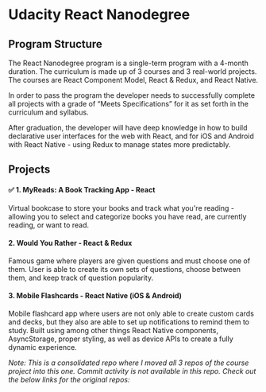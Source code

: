 # Udacity React Nanodegree

## Program Structure
The React Nanodegree program is a single-term program with a 4-month duration. The curriculum is made up of 3 courses and 3 real-world projects. The courses are React Component Model, React & Redux, and React Native.

In order to pass the program the developer needs to successfully complete all projects with a grade of “Meets Specifications” for it as set forth in the curriculum and syllabus.

After graduation, the developer will have deep knowledge in how to build declarative user interfaces for the web with React, and for iOS and Android with React Native - using Redux to manage states more predictably.

## Projects

#### ✅ 1. MyReads: A Book Tracking App - React
Virtual bookcase to store your books and track what you're reading - allowing you to select and categorize books you have read, are currently reading, or want to read.

#### 2. Would You Rather - React & Redux
Famous game where players are given questions and must choose one of them. User is able to create its own sets of questions, choose between them, and keep track of question popularity.

#### 3. Mobile Flashcards - React Native (iOS & Android)
Mobile flashcard app where users are not only able to create custom cards and decks, but they also are able to set up notifications to remind them to study. Built using among other things React Native components, AsyncStorage, proper styling, as well as device APIs to create a fully dynamic experience.

_Note: This is a consolidated repo where I moved all 3 repos of the course project into this one. Commit activity is not available in this repo. Check out the below links for the original repos:_ 
